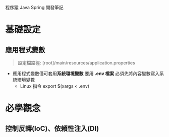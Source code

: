 <p>
程序猿 Java Spring 開發筆記
</p>

# 基礎設定

## 應用程式變數

> 設定檔路徑: [root]/main/resources/application.properties

- 應用程式變數僅可套用<strong>系統環境變數</strong> 要用 <strong>.env 檔案</strong> 必須先將內容變數寫入系統環境變數
    - Linux 指令 export $(xargs < .env)

# 必學觀念

## 控制反轉(IoC)、依賴性注入(DI)

## 